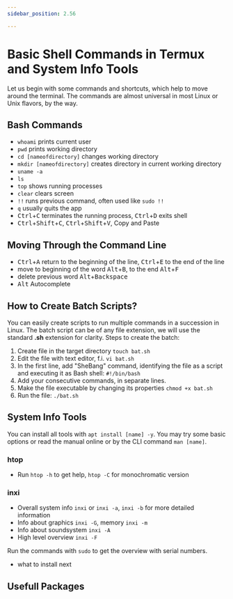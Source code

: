 ```yaml
---
sidebar_position: 2.56

---
```


# Basic Shell Commands in Termux and System Info Tools
Let us begin with some commands and shortcuts, which help to move around the terminal. The commands are almost universal in most Linux or Unix flavors, by the way.


## Bash Commands
- `whoami` prints current user
- `pwd` prints working directory
- `cd [nameofdirectory]` changes working directory
- `mkdir [nameofdirectory]` creates directory in current working directory
- `uname -a`
- `ls`
- `top` shows running processes
- `clear` clears screen
- `!!` runs previous command, often used like `sudo !!`
- `q` usually quits the app
- <kbd>Ctrl</kbd>+<kbd>C</kbd> terminates the running process, <kbd>Ctrl</kbd>+<kbd>D</kbd> exits shell
- <kbd>Ctrl</kbd>+<kbd>Shift</kbd>+<kbd>C</kbd>, <kbd>Ctrl</kbd>+<kbd>Shift</kbd>+<kbd>V</kbd>, Copy and Paste

## Moving Through the Command Line
- <kbd>Ctrl</kbd>+<kbd>A</kbd> return to the beginning of the line, <kbd>Ctrl</kbd>+<kbd>E</kbd> to the end of the line
- move to beginning of the word <kbd>Alt</kbd>+<kbd>B</kbd>, to the end <kbd>Alt</kbd>+<kbd>F</kbd>
- delete previous word <kbd>Alt</kbd>+<kbd>Backspace</kbd>
- <kbd>Alt</kbd> Autocomplete

## How to Create Batch Scripts?
You can easily create scripts to run multiple commands in a succession in Linux. The batch script can be of any file extension, we will use the standard **.sh** extension for clarity. Steps to create the batch:
1. Create file in the target directory ```touch bat.sh```
2. Edit the file with text editor, f.i. ```vi bat.sh```
3. In the first line, add "SheBang" command, identifying the file as a script and executing it as Bash shell: ```#!/bin/bash```
4. Add your consecutive commands, in separate lines.
5. Make the file executable by changing its properties ```chmod +x bat.sh```
6. Run the file:   ```./bat.sh```


## System Info Tools
You can install all tools with `apt install [name] -y`. You may try some basic options or read the manual online or by the CLI command `man [name]`.
### htop
- Run `htop -h` to get help, `htop -C` for monochromatic version
### inxi
- Overall system info `inxi` or `inxi -a`, `inxi -b` for more detailed information
- Info about graphics `inxi -G`, memory `inxi -m`
- Info about soundsystem `inxi -A`
- High level overview `inxi -F`

Run the commands with `sudo` to get the overview with serial numbers.


- what to install next

## Usefull Packages
